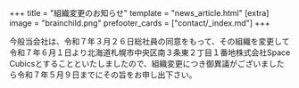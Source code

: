 +++
title = "組織変更のお知らせ"
template = "news_article.html"
[extra]
image = "brainchild.png"
prefooter_cards = ["contact/_index.md"]
+++

今般当会社は、令和７年３月２６日総社員の同意をもって、その組織を変更して令和７年６月１日より北海道札幌市中央区南３条東２丁目１番地株式会社Space Cubicsとすることといたしましたので、組織変更につき御異議がございましたら令和７年５月９日までにその旨をお申し出下さい。
